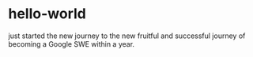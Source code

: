 # hello-world
just started the new journey 
to the new fruitful and successful journey of becoming a Google SWE within a year. 
